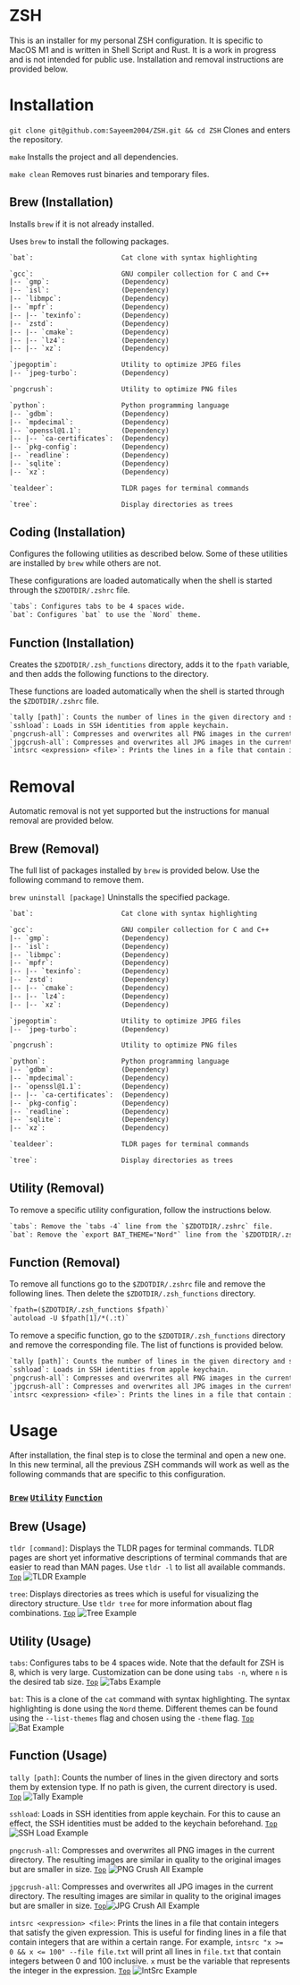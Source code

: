 # ZSH

This is an installer for my personal ZSH configuration. It is specific to MacOS M1 and is written in Shell Script and Rust. It is a work in progress and is not intended for public use. Installation and removal instructions are provided below.

# Installation

`git clone git@github.com:Sayeem2004/ZSH.git && cd ZSH` Clones and enters the repository.

`make` Installs the project and all dependencies.

`make clean` Removes rust binaries and temporary files.

## Brew (Installation)

Installs `brew` if it is not already installed.

Uses `brew` to install the following packages.

```txt
`bat`:                      Cat clone with syntax highlighting

`gcc`:                      GNU compiler collection for C and C++
|-- `gmp`:                  (Dependency)
|-- `isl`:                  (Dependency)
|-- `libmpc`:               (Dependency)
|-- `mpfr`:                 (Dependency)
|-- |-- `texinfo`:          (Dependency)
|-- `zstd`:                 (Dependency)
|-- |-- `cmake`:            (Dependency)
|-- |-- `lz4`:              (Dependency)
|-- |-- `xz`:               (Dependency)

`jpegoptim`:                Utility to optimize JPEG files
|-- `jpeg-turbo`:           (Dependency)

`pngcrush`:                 Utility to optimize PNG files

`python`:                   Python programming language
|-- `gdbm`:                 (Dependency)
|-- `mpdecimal`:            (Dependency)
|-- `openssl@1.1`:          (Dependency)
|-- |-- `ca-certificates`:  (Dependency)
|-- `pkg-config`:           (Dependency)
|-- `readline`:             (Dependency)
|-- `sqlite`:               (Dependency)
|-- `xz`:                   (Dependency)

`tealdeer`:                 TLDR pages for terminal commands

`tree`:                     Display directories as trees
```

## Coding (Installation)

Configures the following utilities as described below. Some of these utilities are installed by `brew` while others are not.

These configurations are loaded automatically when the shell is started through the `$ZDOTDIR/.zshrc` file.

```txt
`tabs`: Configures tabs to be 4 spaces wide.
`bat`: Configures `bat` to use the `Nord` theme.
```

## Function (Installation)

Creates the `$ZDOTDIR/.zsh_functions` directory, adds it to the `fpath` variable, and then adds the following functions to the directory.

These functions are loaded automatically when the shell is started through the `$ZDOTDIR/.zshrc` file.

```txt
`tally [path]`: Counts the number of lines in the given directory and sorts them by extension type.
`sshload`: Loads in SSH identities from apple keychain.
`pngcrush-all`: Compresses and overwrites all PNG images in the current directory.
`jpgcrush-all`: Compresses and overwrites all JPG images in the current directory.
`intsrc <expression> <file>`: Prints the lines in a file that contain integers that satisfy the given expression.
```

# Removal

Automatic removal is not yet supported but the instructions for manual removal are provided below.

## Brew (Removal)

The full list of packages installed by `brew` is provided below. Use the following command to remove them.

`brew uninstall [package]` Uninstalls the specified package.

```txt
`bat`:                      Cat clone with syntax highlighting

`gcc`:                      GNU compiler collection for C and C++
|-- `gmp`:                  (Dependency)
|-- `isl`:                  (Dependency)
|-- `libmpc`:               (Dependency)
|-- `mpfr`:                 (Dependency)
|-- |-- `texinfo`:          (Dependency)
|-- `zstd`:                 (Dependency)
|-- |-- `cmake`:            (Dependency)
|-- |-- `lz4`:              (Dependency)
|-- |-- `xz`:               (Dependency)

`jpegoptim`:                Utility to optimize JPEG files
|-- `jpeg-turbo`:           (Dependency)

`pngcrush`:                 Utility to optimize PNG files

`python`:                   Python programming language
|-- `gdbm`:                 (Dependency)
|-- `mpdecimal`:            (Dependency)
|-- `openssl@1.1`:          (Dependency)
|-- |-- `ca-certificates`:  (Dependency)
|-- `pkg-config`:           (Dependency)
|-- `readline`:             (Dependency)
|-- `sqlite`:               (Dependency)
|-- `xz`:                   (Dependency)

`tealdeer`:                 TLDR pages for terminal commands

`tree`:                     Display directories as trees
```

## Utility (Removal)

To remove a specific utility configuration, follow the instructions below.

```txt
`tabs`: Remove the `tabs -4` line from the `$ZDOTDIR/.zshrc` file.
`bat`: Remove the `export BAT_THEME="Nord"` line from the `$ZDOTDIR/.zshrc` file.
```

## Function (Removal)

To remove all functions go to the `$ZDOTDIR/.zshrc` file and remove the following lines. Then delete the `$ZDOTDIR/.zsh_functions` directory.

```txt
`fpath=($ZDOTDIR/.zsh_functions $fpath)`
`autoload -U $fpath[1]/*(.:t)`
```

To remove a specific function, go to the `$ZDOTDIR/.zsh_functions` directory and remove the corresponding file. The list of functions is provided below.

```txt
`tally [path]`: Counts the number of lines in the given directory and sorts them by extension type.
`sshload`: Loads in SSH identities from apple keychain.
`pngcrush-all`: Compresses and overwrites all PNG images in the current directory.
`jpgcrush-all`: Compresses and overwrites all JPG images in the current directory.
`intsrc <expression> <file>`: Prints the lines in a file that contain integers that satisfy the given expression.
```

# Usage

After installation, the final step is to close the terminal and open a new one. In this new terminal, all the previous ZSH commands will work as well as the following commands that are specific to this configuration.

### [`Brew`](#brew-usage) [`Utility`](#utility-usage) [`Function`](#function-usage)

## Brew (Usage)

`tldr [command]`: Displays the TLDR pages for terminal commands. TLDR pages are short yet informative descriptions of terminal commands that are easier to read than MAN pages. Use `tldr -l` to list all available commands. [`Top`](#usage) ![TLDR Example](assets/brew/TLDR.png)

`tree`: Displays directories as trees which is useful for visualizing the directory structure. Use `tldr tree` for more information about flag combinations. [`Top`](#usage) ![Tree Example](assets/brew/Tree.png)

## Utility (Usage)

`tabs`: Configures tabs to be 4 spaces wide. Note that the default for ZSH is 8, which is very large. Customization can be done using `tabs -n`, where `n` is the desired tab size. [`Top`](#usage) ![Tabs Example](assets/utility/Tabs.png)

`bat`: This is a clone of the `cat` command with syntax highlighting. The syntax highlighting is done using the `Nord` theme. Different themes can be found using the `--list-themes` flag and chosen using the `-theme` flag. [`Top`](#usage) ![Bat Example](assets/utility/Bat.png)

## Function (Usage)

`tally [path]`: Counts the number of lines in the given directory and sorts them by extension type. If no path is given, the current directory is used. [`Top`](#usage) ![Tally Example](assets/function/Tally.png)

`sshload`: Loads in SSH identities from apple keychain. For this to cause an effect, the SSH identities must be added to the keychain beforehand. [`Top`](#usage) ![SSH Load Example](assets/function/SSHLoad.png)

`pngcrush-all`: Compresses and overwrites all PNG images in the current directory. The resulting images are similar in quality to the original images but are smaller in size. [`Top`](#usage) ![PNG Crush All Example](assets/function/PNGCrush-All.png)

`jpgcrush-all`: Compresses and overwrites all JPG images in the current directory. The resulting images are similar in quality to the original images but are smaller in size. [`Top`](#usage)![JPG Crush All Example](assets/function/JPGCrush-All.png)

`intsrc <expression> <file>`: Prints the lines in a file that contain integers that satisfy the given expression. This is useful for finding lines in a file that contain integers that are within a certain range. For example, `intsrc "x >= 0 && x <= 100" --file file.txt` will print all lines in `file.txt` that contain integers between 0 and 100 inclusive. `x` must be the variable that represents the integer in the expression. [`Top`](#usage) ![IntSrc Example](assets/function/IntSrc.png)
